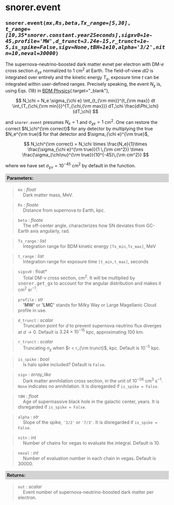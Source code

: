 <script>
window.MathJax = {
  tex: {
    tags: "ams"  // Auto-numbering, AMS based
  }
};
</script>

<style>
.mono {
    font-family: monospace;
}
</style>


# snorer.event


###   <span class="mono">snorer.event(*mx*,*Rs*,*beta*,*Tx_range=[5,30]*,<br>*t_range=[10,35\*snorer.constant.year2Seconds]*,*sigxv0=1e-45*,*profile='MW'*,*d_trunct=3.24e-15*,*r_trunct=1e-5*,*is_spike=False*,*sigv=None*,*tBH=1e10*,*alpha='3/2'*,*nitn=10*,*neval=30000*)</span>

The supernova-neutrino-boosted dark matter evnet per electron with DM-$e$ cross section $\sigma_{\chi e}$
normalized to 1 cm<sup>2</sup> at Earth. The field-of-view $d\Omega$ is integrated over entirely
and the kinetic energy $T_\chi$, exposure time $t$ can be integrated within user-defined ranges. Precisely speaking, the event $N_\chi$ is, using Eqs. (18) in [BDM Physics](../../manual/overview.md#snnu-bdm-flux){:target="_blank"},

$$
N_\chi = N_e \sigma_{\chi e} \int_{t_{\rm min}}^{t_{\rm max}} dt \int_{T_{\chi,{\rm min}}}^{T_{\chi,{\rm max}}} dT_\chi \frac{d\Phi_\chi}{dT_\chi}
$$

and `snorer.event` presumes $N_e=1$ and $\sigma_{\chi e}=1$ cm<sup>2</sup>.
One can restore the correct $N_\chi^{\rm correct}$ for any detector by multiplying the true $N_e^{\rm true}$ for that detector and $\sigma_{\chi e}^{\rm true}$,

$$
N_\chi^{\rm correct} = N_\chi \times \frac{N_e}{1}\times \frac{\sigma_{\chi e}^{\rm true}}{1 \,{\rm cm^2}} \times \frac{\sigma_{\chi\nu}^{\rm true}}{10^{-45}\,{\rm cm^2}}
$$

where we have set $\sigma_{\chi \nu}=10^{-45}$ cm<sup>2</sup> by default in the function.
**<div style="background-color: lightgrey; padding: 5px; width: 100%;">Parameters:</div>**

> `mx` : *float* <br>&nbsp;&nbsp;&nbsp;&nbsp;Dark matter mass, MeV.

> `Rs` : *floate* <br>&nbsp;&nbsp;&nbsp;&nbsp;Distance from supernova to Earth, kpc.

> `beta` : *floate* <br>&nbsp;&nbsp;&nbsp;&nbsp;The off-center angle, characterizes how SN deviates from GC-Earth axis angularly, rad.

> `Tx_range` : *list* <br>&nbsp;&nbsp;&nbsp;&nbsp;Integration range for BDM kinetic energy `[Tx_min,Tx_max]`, MeV

> `t_range` : *list* <br>&nbsp;&nbsp;&nbsp;&nbsp;Integration range for exposure time `[t_min,t_max]`, seconds

> `sigxv0` : float* <br>&nbsp;&nbsp;&nbsp;&nbsp;Total DM-$\nu$ cross section, cm<sup>2</sup>. It will be multiplied by <span class="mono">snorer.get_gx</span> to account for the angular distribution and makes it cm<sup>2</sup> sr<sup>−1</sup>.

> `profile` : *str* <br>&nbsp;&nbsp;&nbsp;&nbsp;**'MW'** or **'LMC'** stands for Milky Way or Large Magellanic Cloud profile in use.

> `d_trunct` : *scalar* <br>&nbsp;&nbsp;&nbsp;&nbsp;Truncation point for $d$ to prevent supernova neutrino flux diverges at $d\to 0$. Default is $3.24\times10^{-15}$ kpc, approximating 100 km.

> `r_trunct` : *scalar* <br>&nbsp;&nbsp;&nbsp;&nbsp;Truncating $n_\chi$ when $r < r_{\rm trunct}$, kpc. Default is $10^{-5}$ kpc.

> `is_spike` : *bool* <br>&nbsp;&nbsp;&nbsp;&nbsp;Is halo spike included? Default is `False`.

> `sigv` : *array_like* <br>&nbsp;&nbsp;&nbsp;&nbsp;Dark matter annihilation cross section, in the unit of $10^{-26}$ cm<sup>3</sup> s<sup>−1</sup>. `None` indicates no annihilation. It is disregarded if `is_spike = False`.

> `tBH` : *float* <br>&nbsp;&nbsp;&nbsp;&nbsp;Age of supermassive black hole in the galactic center, years. It is disregarded if `is_spike = False`.

> `alpha` : *str* <br>&nbsp;&nbsp;&nbsp;&nbsp;Slope of the spike, `'3/2'` or `'7/3'`. It is disregarded if `is_spike = False`.

> `nitn` : *int* <br>&nbsp;&nbsp;&nbsp;&nbsp;Number of chains for vegas to evaluate the integral. Default is 10.

> `neval` : *int* <br>&nbsp;&nbsp;&nbsp;&nbsp;Number of evaluation number in each chain in vegas. Default is 30000.


**<div style="background-color: lightgrey; padding: 5px; width: 100%;">Returns:</div>**

> `out` : *scalar* <br>&nbsp;&nbsp;&nbsp;&nbsp;Event number of supernova-neutrino-boosted dark matter per electron.

